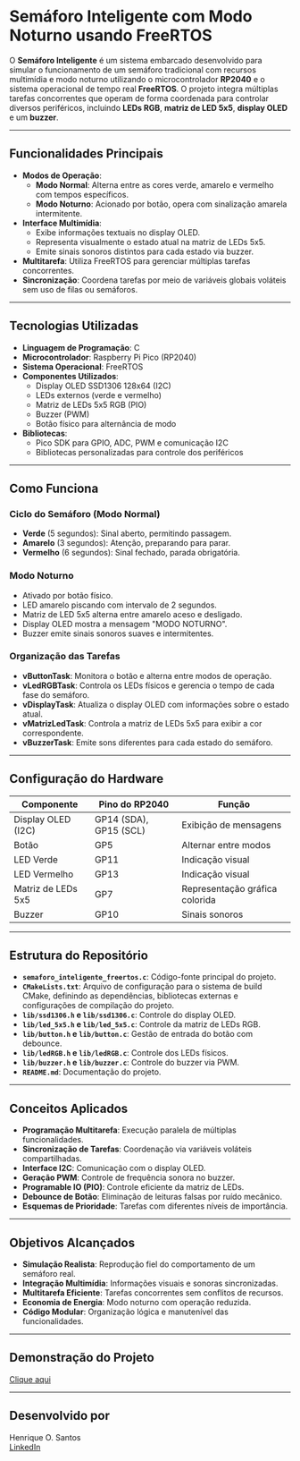# Semáforo Inteligente com Modo Noturno usando FreeRTOS

O **Semáforo Inteligente** é um sistema embarcado desenvolvido para simular o funcionamento de um semáforo tradicional com recursos multimídia e modo noturno utilizando o microcontrolador **RP2040** e o sistema operacional de tempo real **FreeRTOS**. O projeto integra múltiplas tarefas concorrentes que operam de forma coordenada para controlar diversos periféricos, incluindo **LEDs RGB**, **matriz de LED 5x5**, **display OLED** e um **buzzer**.

---

## Funcionalidades Principais

- **Modos de Operação**:
  - **Modo Normal**: Alterna entre as cores verde, amarelo e vermelho com tempos específicos.
  - **Modo Noturno**: Acionado por botão, opera com sinalização amarela intermitente.
- **Interface Multimídia**:
  - Exibe informações textuais no display OLED.
  - Representa visualmente o estado atual na matriz de LEDs 5x5.
  - Emite sinais sonoros distintos para cada estado via buzzer.
- **Multitarefa**: Utiliza FreeRTOS para gerenciar múltiplas tarefas concorrentes.
- **Sincronização**: Coordena tarefas por meio de variáveis globais voláteis sem uso de filas ou semáforos.

---

## Tecnologias Utilizadas

- **Linguagem de Programação**: C  
- **Microcontrolador**: Raspberry Pi Pico (RP2040)  
- **Sistema Operacional**: FreeRTOS  
- **Componentes Utilizados**:
  - Display OLED SSD1306 128x64 (I2C)
  - LEDs externos (verde e vermelho)
  - Matriz de LEDs 5x5 RGB (PIO)
  - Buzzer (PWM)
  - Botão físico para alternância de modo
- **Bibliotecas**:
  - Pico SDK para GPIO, ADC, PWM e comunicação I2C
  - Bibliotecas personalizadas para controle dos periféricos

---

## Como Funciona

### Ciclo do Semáforo (Modo Normal)
- **Verde** (5 segundos): Sinal aberto, permitindo passagem.
- **Amarelo** (3 segundos): Atenção, preparando para parar.
- **Vermelho** (6 segundos): Sinal fechado, parada obrigatória.

### Modo Noturno
- Ativado por botão físico.
- LED amarelo piscando com intervalo de 2 segundos.
- Matriz de LED 5x5 alterna entre amarelo aceso e desligado.
- Display OLED mostra a mensagem "MODO NOTURNO".
- Buzzer emite sinais sonoros suaves e intermitentes.

### Organização das Tarefas
- **vButtonTask**: Monitora o botão e alterna entre modos de operação.
- **vLedRGBTask**: Controla os LEDs físicos e gerencia o tempo de cada fase do semáforo.
- **vDisplayTask**: Atualiza o display OLED com informações sobre o estado atual.
- **vMatrizLedTask**: Controla a matriz de LEDs 5x5 para exibir a cor correspondente.
- **vBuzzerTask**: Emite sons diferentes para cada estado do semáforo.

---

## Configuração do Hardware

| Componente            | Pino do RP2040 | Função                          |
|-----------------------|----------------|----------------------------------|
| Display OLED (I2C)    | GP14 (SDA), GP15 (SCL) | Exibição de mensagens   |
| Botão                 | GP5            | Alternar entre modos             |
| LED Verde             | GP11           | Indicação visual          |
| LED Vermelho          | GP13           | Indicação visual           |
| Matriz de LEDs 5x5    | GP7       | Representação gráfica colorida   |
| Buzzer                | GP10            | Sinais sonoros                   |

---

## Estrutura do Repositório

- **`semaforo_inteligente_freertos.c`**: Código-fonte principal do projeto.
- **`CMakeLists.txt`**: Arquivo de configuração para o sistema de build CMake, definindo as dependências, bibliotecas externas e configurações de compilação do projeto.
- **`lib/ssd1306.h` e `lib/ssd1306.c`**: Controle do display OLED.
- **`lib/led_5x5.h` e `lib/led_5x5.c`**: Controle da matriz de LEDs RGB.
- **`lib/button.h` e `lib/button.c`**: Gestão de entrada do botão com debounce.
- **`lib/ledRGB.h` e `lib/ledRGB.c`**: Controle dos LEDs físicos.
- **`lib/buzzer.h` e `lib/buzzer.c`**: Controle do buzzer via PWM.
- **`README.md`**: Documentação do projeto.

---

## Conceitos Aplicados

- **Programação Multitarefa**: Execução paralela de múltiplas funcionalidades.
- **Sincronização de Tarefas**: Coordenação via variáveis voláteis compartilhadas.
- **Interface I2C**: Comunicação com o display OLED.
- **Geração PWM**: Controle de frequência sonora no buzzer.
- **Programable IO (PIO)**: Controle eficiente da matriz de LEDs.
- **Debounce de Botão**: Eliminação de leituras falsas por ruído mecânico.
- **Esquemas de Prioridade**: Tarefas com diferentes níveis de importância.

---

## Objetivos Alcançados

- **Simulação Realista**: Reprodução fiel do comportamento de um semáforo real.
- **Integração Multimídia**: Informações visuais e sonoras sincronizadas.
- **Multitarefa Eficiente**: Tarefas concorrentes sem conflitos de recursos.
- **Economia de Energia**: Modo noturno com operação reduzida.
- **Código Modular**: Organização lógica e manutenível das funcionalidades.

---

## Demonstração do Projeto

[Clique aqui](#)

---

## Desenvolvido por

Henrique O. Santos  
[LinkedIn](https://www.linkedin.com/in/dev-henriqueo-santos/)
